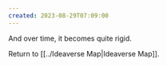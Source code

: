```yaml
---
created: 2023-08-29T07:09:00
---
```

And over time, it becomes quite rigid.

Return to [[../Ideaverse Map|Ideaverse Map]].